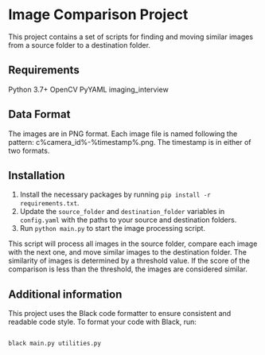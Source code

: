 # Image Comparison Project

This project contains a set of scripts for finding and moving similar images from a source folder to a destination folder.

## Requirements

Python 3.7+
OpenCV
PyYAML
imaging_interview

## Data Format

The images are in PNG format. Each image file is named following the pattern: c%camera_id%-%timestamp%.png. The timestamp is in either of two formats.


## Installation

1. Install the necessary packages by running `pip install -r requirements.txt`.
2. Update the `source_folder` and `destination_folder` variables in `config.yaml` with the paths to your source and destination folders.
3. Run `python main.py` to start the image processing script.

This script will process all images in the source folder, compare each image with the next one, and move similar images to the destination folder. The similarity of images is determined by a threshold value. If the score of the comparison is less than the threshold, the images are considered similar.


## Additional information

This project uses the Black code formatter to ensure consistent and readable code style. To format your code with Black, run:

```bash

black main.py utilities.py

